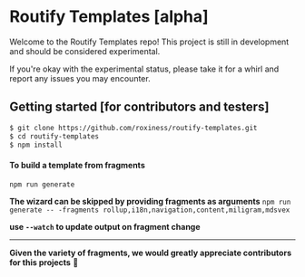 # Routify Templates [alpha]
Welcome to the Routify Templates repo! This project is still in development and should be considered experimental.

If you're okay with the experimental status, please take it for a whirl and report any issues you may encounter.


## Getting started [for contributors and testers]
```bash
$ git clone https://github.com/roxiness/routify-templates.git
$ cd routify-templates
$ npm install
```

#### To build a template from fragments
`npm run generate`

__The wizard can be skipped by providing fragments as arguments__
`npm run generate -- -fragments rollup,i18n,navigation,content,miligram,mdsvex`

__use `--watch` to update output on fragment change__

---

**Given the variety of fragments, we would greatly appreciate contributors for this projects** 🙏
